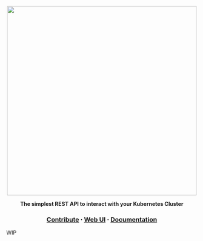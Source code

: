 <a href="https://kube-interact.davidapps.dev"><p align="center">
<img width=500 src="https://i.ibb.co/7Nw2y1n/kube-interact-2.png"/>
</p></a>
<p align="center">
  <strong>The simplest REST API to interact with your Kubernetes Cluster</strong>
</p>

<h3 align="center">
  <a href="#">Contribute</a>
  <span> · </span>
  <a href="https://kube-interact-ui.davidapps.dev">Web UI</a>
  <span> · </span>
  <a href="https://github.com/DavidIlie/kube-interact/wiki">Documentation</a>
</h3>

WIP
